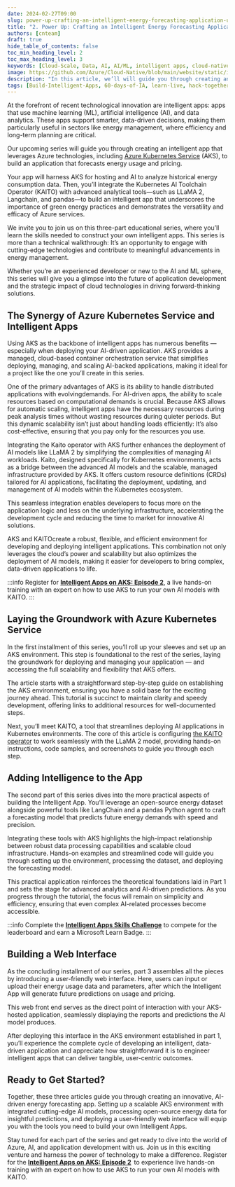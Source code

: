```yaml
---
date: 2024-02-27T09:00
slug: power-up-crafting-an-intelligent-energy-forecasting-application-using-azure-kubernetes-service
title: "2. Power Up: Crafting an Intelligent Energy Forecasting Application Using Azure Kubernetes Service"
authors: [cnteam]
draft: true
hide_table_of_contents: false
toc_min_heading_level: 2
toc_max_heading_level: 3
keywords: [Cloud-Scale, Data, AI, AI/ML, intelligent apps, cloud-native, 60-days, enterprise apps, digital experiences, app modernization]
image: https://github.com/Azure/Cloud-Native/blob/main/website/static/img/ogImage.png
description: "In this article, we’ll will guide you through creating an intelligent app that leverages Azure technologies, including Azure Kubernetes Service (AKS), to build an application that forecasts energy usage and pricing." 
tags: [Build-Intelligent-Apps, 60-days-of-IA, learn-live, hack-together, community-buzz, ask-the-expert, azure-kubernetes-service, azure-functions, azure-openai, azure-container-apps, azure-cosmos-db, github-copilot, github-codespaces, github-actions]
---
```


<head> 
  <meta property="og:url" content="https://azure.github.io/cloud-native/60daysofia/power-up-crafting-an-intelligent-energy-forecasting-application-using-azure-kubernetes-service"/>
  <meta property="og:type" content="website"/> 
  <meta property="og:title" content="Build Intelligent Apps | AI Apps on Azure"/> 
  <meta property="og:description" content="In this article, we’ll spotlight the success stories of some organizations that have leveraged Microsoft Azure to create and deploy intelligent apps in their workflows and products."/> 
  <meta property="og:image" content="https://github.com/Azure/Cloud-Native/blob/main/website/static/img/ogImage.png"/> 
  <meta name="twitter:url" content="https://azure.github.io/Cloud-Native/60daysofIA/power-up-crafting-an-intelligent-energy-forecasting-application-using-azure-kubernetes-service" /> 
  <meta name="twitter:title" content="Build Intelligent Apps | AI Apps on Azure" />
 <meta name="twitter:description" content="In this article, we’ll spotlight the success stories of some organizations that have leveraged Microsoft Azure to create and deploy intelligent apps in their workflows and products." />
  <meta name="twitter:image" content="https://azure.github.io/Cloud-Native/img/ogImage.png" /> 
  <meta name="twitter:card" content="summary_large_image" /> 
  <meta name="twitter:creator" content="@devanshidiaries" /> 
  <link rel="canonical" href="https://azure.github.io/Cloud-Native/60daysofIA/power-up-crafting-an-intelligent-energy-forecasting-application-using-azure-kubernetes-service" /> 
</head> 

<!-- End METADATA -->

At the forefront of recent technological innovation are intelligent apps: apps that use machine learning (ML), artificial intelligence (AI), and data analytics. These apps support smarter, data-driven decisions, making them particularly useful in sectors like energy management, where efficiency and long-term planning are critical.

Our upcoming series will guide you through creating an intelligent app that leverages Azure technologies, including [Azure Kubernetes Service](https://azure.microsoft.com/products/kubernetes-service?ocid=buildia24_60days_blogs) (AKS), to build an application that forecasts energy usage and pricing. 

Your app will harness AKS for hosting and AI to analyze historical energy consumption data. Then, you’ll integrate the Kubernetes AI Toolchain Operator (KAITO) with advanced analytical tools—such as LLaMA 2, Langchain, and pandas—to build an intelligent app that underscores the importance of green energy practices and demonstrates the versatility and efficacy of Azure services.

We invite you to join us on this three-part educational series, where you’ll learn the skills needed to construct your own intelligent apps. This series is more than a technical walkthrough: It’s an opportunity to engage with cutting-edge technologies and contribute to meaningful advancements in energy management.

Whether you’re an experienced developer or new to the AI and ML sphere, this series will give you a glimpse into the future of application development and the strategic impact of cloud technologies in driving forward-thinking solutions.

## The Synergy of Azure Kubernetes Service and Intelligent Apps

Using AKS as the backbone of intelligent apps has numerous benefits — especially when deploying your AI-driven application. AKS provides a managed, cloud-based container orchestration service that simplifies deploying, managing, and scaling AI-backed applications, making it ideal for a project like the one you’ll create in this series.

One of the primary advantages of AKS is its ability to handle distributed applications with evolvingdemands. For AI-driven apps, the ability to scale resources based on computational demands is crucial. Because AKS allows for automatic scaling, intelligent apps have the necessary resources during peak analysis times without wasting resources during quieter periods. But this dynamic scalability isn’t just about handling loads efficiently: It’s also cost-effective, ensuring that you pay only for the resources you use.

Integrating the Kaito operator with AKS further enhances the deployment of AI models like LLaMA 2 by simplifying the complexities of managing AI workloads. Kaito, designed specifically for Kubernetes environments, acts as a bridge between the advanced AI models and the scalable, managed infrastructure provided by AKS. It offers custom resource definitions (CRDs) tailored for AI applications, facilitating the deployment, updating, and management of AI models within the Kubernetes ecosystem.

This seamless integration enables developers to focus more on the application logic and less on the underlying infrastructure, accelerating the development cycle and reducing the time to market for innovative AI solutions.

AKS and KAITOcreate a robust, flexible, and efficient environment for developing and deploying intelligent applications. This combination not only leverages the cloud’s power and scalability but also optimizes the deployment of AI models, making it easier for developers to bring complex, data-driven applications to life.

:::info
Register for **[Intelligent Apps on AKS: Episode 2](https://developer.microsoft.com/en-us/reactor/events/21815/?ocid=buildia24_60days_blogs)**, a live hands-on training with an expert on how to use AKS to run your own AI models with KAITO.
:::

## Laying the Groundwork with Azure Kubernetes Service

In the first installment of this series, you’ll roll up your sleeves and set up an AKS environment. This step is foundational to the rest of the series, laying the groundwork for deploying and managing your application — and accessing the full scalability and flexibility that AKS offers.

The article starts with a straightforward step-by-step guide on establishing the AKS environment, ensuring you have a solid base for the exciting journey ahead. This tutorial is succinct to maintain clarity and speedy development, offering links to additional resources for well-documented steps. 

Next, you’ll meet KAITO, a tool that streamlines deploying AI applications in Kubernetes environments. The core of this article is configuring [the KAITO operator](https://github.com/Azure/kaito) to work seamlessly with the LLaMA 2 model, providing hands-on instructions, code samples, and screenshots to guide you through each step.

## Adding Intelligence to the App

The second part of this series dives into the more practical aspects of building the Intelligent App. You’ll leverage an open-source energy dataset alongside powerful tools like LangChain and a pandas Python agent to craft a forecasting model that predicts future energy demands with speed and precision.

Integrating these tools with AKS highlights the high-impact relationship between robust data processing capabilities and scalable cloud infrastructure. Hands-on examples and streamlined code will guide you through setting up the environment, processing the dataset, and deploying the forecasting model.

This practical application reinforces the theoretical foundations laid in Part 1 and sets the stage for advanced analytics and AI-driven predictions. As you progress through the tutorial, the focus will remain on simplicity and efficiency, ensuring that even complex AI-related processes become accessible.

:::info
Complete the **[Intelligent Apps Skills Challenge](https://aka.ms/intelligent-apps/apps-csc?ocid=buildia24_60days_blogs)** to compete for the leaderboard and earn a Microsoft Learn Badge.
:::

## Building a Web Interface

As the concluding installment of our series, part 3 assembles all the pieces by introducing a user-friendly web interface. Here, users can input or upload their energy usage data and parameters, after which the Intelligent App will generate future predictions on usage and pricing.

This web front end serves as the direct point of interaction with your AKS-hosted application, seamlessly displaying the reports and predictions the AI model produces.

After deploying this interface in the AKS environment established in part 1, you’ll experience the complete cycle of developing an intelligent, data-driven application and appreciate how straightforward it is to engineer intelligent apps that can deliver tangible, user-centric outcomes.

## Ready to Get Started?

Together, these three articles guide you through creating an innovative, AI-driven energy forecasting app. Setting up a scalable AKS environment with integrated cutting-edge AI models, processing open-source energy data for insightful predictions, and deploying a user-friendly web interface will equip you with the tools you need to build your own Intelligent Apps.

Stay tuned for each part of the series and get ready to dive into the world of Azure, AI, and application development with us. Join us in this exciting venture and harness the power of technology to make a difference. Register for the **[Intelligent Apps on AKS: Episode 2](https://aka.ms/learn-live-building-intelligent-apps-aks-ep2?ocid=buildia24_60days_blogs)**  to experience live hands-on training with an expert on how to use AKS to run your own AI models with KAITO.